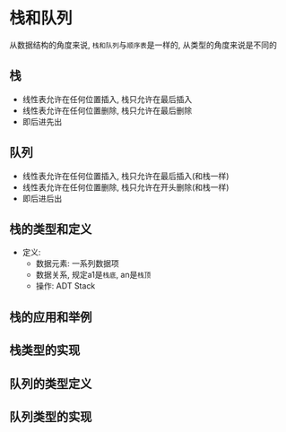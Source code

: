# 栈和队列

从数据结构的角度来说, ```栈和队列```与```顺序表```是一样的, 从类型的角度来说是不同的

## 栈
- 线性表允许在任何位置插入, 栈只允许在最后插入
- 线性表允许在任何位置删除, 栈只允许在最后删除
- 即后进先出

## 队列
- 线性表允许在任何位置插入, 栈只允许在最后插入(和栈一样)
- 线性表允许在任何位置删除, 栈只允许在开头删除(和栈一样)
- 即后进后出

## 栈的类型和定义
- 定义:
    - 数据元素: 一系列数据项
    - 数据关系, 规定a1是```栈底```, an是```栈顶```
    - 操作: ADT Stack

## 栈的应用和举例

## 栈类型的实现

## 队列的类型定义

## 队列类型的实现